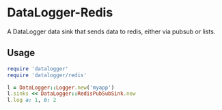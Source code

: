# DataLogger-Redis
A DataLogger data sink that sends data to redis, either via pubsub or lists.

## Usage

```ruby
require 'datalogger'
require 'datalogger/redis'

l = DataLogger::Logger.new('myapp')
l.sinks << DataLogger::RedisPubSubSink.new
l.log a: 1, b: 2
```
